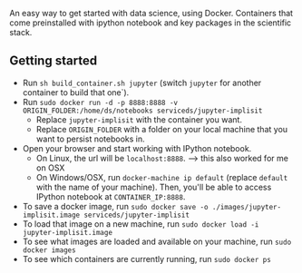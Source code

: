 An easy way to get started with data science, using Docker.  Containers that come preinstalled with ipython notebook and key packages in the scientific stack.

## Getting started

* Run `sh build_container.sh jupyter` (switch `jupyter` for another container to build that one`).
* Run `sudo docker run -d -p 8888:8888 -v ORIGIN_FOLDER:/home/ds/notebooks serviceds/jupyter-implisit`
    * Replace `jupyter-implisit` with the container you want.
    * Replace `ORIGIN_FOLDER` with a folder on your local machine that you want to persist notebooks in.
* Open your browser and start working with IPython notebook.
    * On Linux, the url will be `localhost:8888`. --> this also worked for me on OSX
    * On Windows/OSX, run `docker-machine ip default` (replace `default` with the name of your machine).  Then, you'll be able to access IPython notebook at `CONTAINER_IP:8888`.
* To save a docker image, run `sudo docker save -o ./images/jupyter-implisit.image serviceds/jupyter-implisit`
* To load that image on a new machine, run `sudo docker load -i jupyter-implisit.image`
* To see what images are loaded and available on your machine, run `sudo docker images`
* To see which containers are currently running, run `sudo docker ps`
